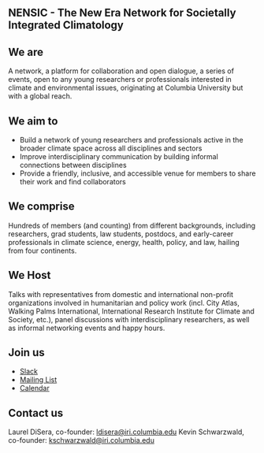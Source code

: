 ## NENSIC - The New Era Network for Societally Integrated Climatology

## We are
A network, a platform for collaboration and open dialogue, a series of events, open to any young researchers or professionals interested in climate and environmental issues, originating at Columbia University but with a global reach.

## We aim to 
- Build a network of young researchers and professionals active in the broader climate space across all disciplines and sectors
- Improve interdisciplinary communication by building informal connections between disciplines
- Provide a friendly, inclusive, and accessible venue for members to share their work and find collaborators

## We comprise
Hundreds of members (and counting) from different backgrounds, including researchers, grad students, law students, postdocs, and early-career professionals in climate science, energy, health, policy, and law, hailing from four continents.

## We Host
Talks with representatives from domestic and international non-profit organizations involved in humanitarian and policy work (incl. City Atlas, Walking Palms International, International Research Institute for Climate and Society, etc.), panel discussions with interdisciplinary researchers, as well as informal networking events and happy hours.

## Join us
- [Slack](https://join.slack.com/t/nensic/shared_invite/zt-fk91kfac-cW8dlSHtWMF4VgmQSY7OCw)
- [Mailing List](https://listserv.cuit.columbia.edu/scripts/wa.exe?SUBED1=NENSIC&A=1)
- [Calendar](https://calendar.google.com/calendar/embed?src=iri.columbia.edu_cl5ucjufndp2k8d6k18jth42fc%40group.calendar.google.com&ctz=America%2FNew_York)

## Contact us
Laurel DiSera, co-founder: ldisera@iri.columbia.edu
Kevin Schwarzwald, co-founder: kschwarzwald@iri.columbia.edu

